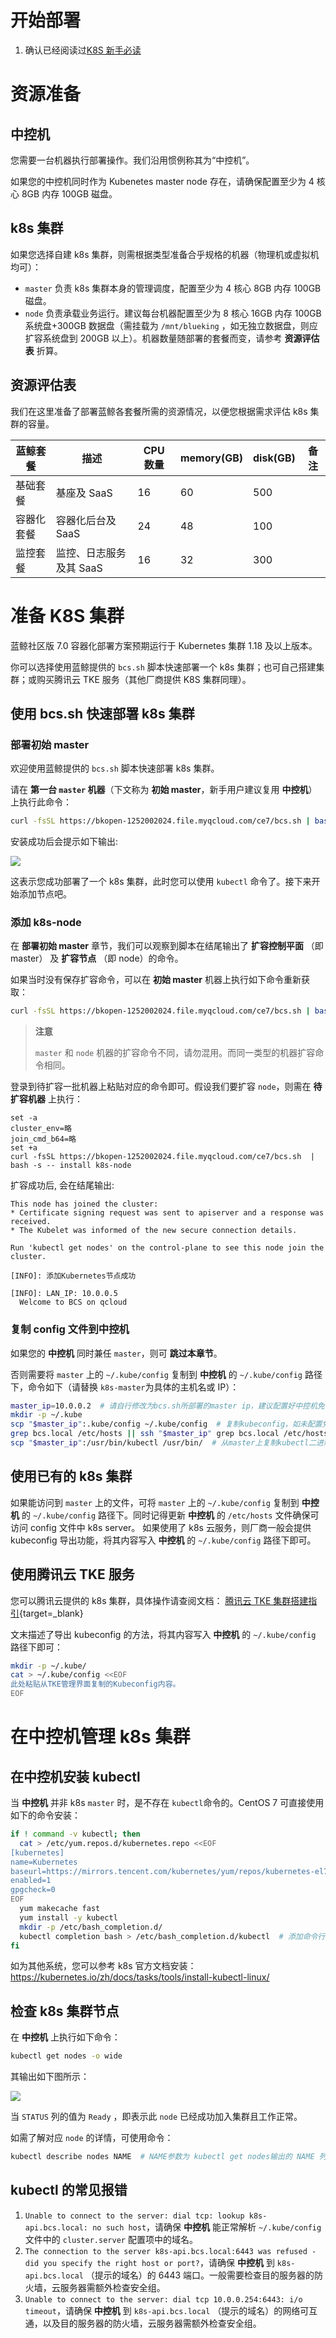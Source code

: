 # 开始部署
1. 确认已经阅读过[K8S 新手必读](./beginners_guide.md)

# 资源准备
## 中控机
您需要一台机器执行部署操作。我们沿用惯例称其为“中控机”。

如果您的中控机同时作为 Kubenetes master node 存在，请确保配置至少为 4 核心 8GB 内存 100GB 磁盘。

## k8s 集群
如果您选择自建 k8s 集群，则需根据类型准备合乎规格的机器（物理机或虚拟机均可）：
* `master` 负责 k8s 集群本身的管理调度，配置至少为 4 核心 8GB 内存 100GB 磁盘。
* `node` 负责承载业务运行。建议每台机器配置至少为 8 核心 16GB 内存 100GB 系统盘+300GB 数据盘（需挂载为 `/mnt/blueking` ，如无独立数据盘，则应扩容系统盘到 200GB 以上）。机器数量随部署的套餐而变，请参考 **资源评估表** 折算。

## 资源评估表
我们在这里准备了部署蓝鲸各套餐所需的资源情况，以便您根据需求评估 k8s 集群的容量。

|蓝鲸套餐|描述 |CPU 数量 |memory(GB) |disk(GB)   |备注 |
| -- | -- | -- | -- | -- | -- |
|基础套餐| 基座及 SaaS |16 |60 |500 | | 
|容器化套餐 |容器化后台及 SaaS  |24 | 48 |100  | |
|监控套餐|监控、日志服务及其 SaaS |16 |32 |300  | | 


# 准备 K8S 集群
蓝鲸社区版 7.0 容器化部署方案预期运行于 Kubernetes 集群 1.18 及以上版本。

你可以选择使用蓝鲸提供的 `bcs.sh` 脚本快速部署一个 k8s 集群；也可自己搭建集群；或购买腾讯云 TKE 服务（其他厂商提供 K8S 集群同理）。

## 使用 bcs.sh 快速部署 k8s 集群
### 部署初始 master
欢迎使用蓝鲸提供的 `bcs.sh` 脚本快速部署 k8s 集群。

请在 **第一台 `master` 机器**（下文称为 **初始 master**，新手用户建议复用 **中控机**）上执行此命令：
``` bash
curl -fsSL https://bkopen-1252002024.file.myqcloud.com/ce7/bcs.sh | bash -s -- -i k8s
```

安装成功后会提示如下输出:

![](./assets/2022-03-09-10-34-11.png)

这表示您成功部署了一个 k8s 集群，此时您可以使用 `kubectl` 命令了。接下来开始添加节点吧。

### 添加 k8s-node
在 **部署初始 master** 章节，我们可以观察到脚本在结尾输出了 **扩容控制平面** （即 master） 及 **扩容节点** （即 node）的命令。

如果当时没有保存扩容命令，可以在 **初始 master** 机器上执行如下命令重新获取：
``` bash
curl -fsSL https://bkopen-1252002024.file.myqcloud.com/ce7/bcs.sh | bash -s -- -i k8sctrl
```

> **注意**
> 
> `master` 和 `node` 机器的扩容命令不同，请勿混用。而同一类型的机器扩容命令相同。

登录到待扩容一批机器上粘贴对应的命令即可。假设我们要扩容 `node`，则需在 **待扩容机器** 上执行：
```plain
set -a
cluster_env=略
join_cmd_b64=略
set +a
curl -fsSL https://bkopen-1252002024.file.myqcloud.com/ce7/bcs.sh  | bash -s -- install k8s-node
```

扩容成功后, 会在结尾输出:
``` text
This node has joined the cluster:
* Certificate signing request was sent to apiserver and a response was received.
* The Kubelet was informed of the new secure connection details.

Run 'kubectl get nodes' on the control-plane to see this node join the cluster.

[INFO]: 添加Kubernetes节点成功

[INFO]: LAN_IP: 10.0.0.5
  Welcome to BCS on qcloud
```

### 复制 config 文件到中控机
如果您的 **中控机** 同时兼任 `master`，则可 **跳过本章节**。

否则需要将 `master` 上的 `~/.kube/config` 复制到 **中控机** 的 `~/.kube/config` 路径下，命令如下（请替换 `k8s-master`为具体的主机名或 IP）：
```bash
master_ip=10.0.0.2  # 请自行修改为bcs.sh所部署的master ip，建议配置好中控机免密登录。
mkdir -p ~/.kube
scp "$master_ip":.kube/config ~/.kube/config  # 复制kubeconfig，如未配置免密登录请输入master的密码
grep bcs.local /etc/hosts || ssh "$master_ip" grep bcs.local /etc/hosts | tee -a /etc/hosts  # 导出master上的bcs hosts配置到中控机，如未配置免密登录请输入master的密码
scp "$master_ip":/usr/bin/kubectl /usr/bin/  # 从master上复制kubectl二进制到中控机使用
```

## 使用已有的 k8s 集群
如果能访问到 `master` 上的文件，可将 `master` 上的 `~/.kube/config` 复制到 **中控机** 的 `~/.kube/config` 路径下。同时记得更新  **中控机** 的 `/etc/hosts` 文件确保可访问 config 文件中 k8s server。
如果使用了 k8s 云服务，则厂商一般会提供 kubeconfig 导出功能，将其内容写入 **中控机** 的 `~/.kube/config` 路径下即可。

## 使用腾讯云 TKE 服务
您可以腾讯云提供的 k8s 集群，具体操作请查阅文档： [腾讯云 TKE 集群搭建指引](./tke_hosting.md){target=_blank}

文末描述了导出 kubeconfig 的方法，将其内容写入  **中控机** 的  `~/.kube/config` 路径下即可：
```bash
mkdir -p ~/.kube/
cat > ~/.kube/config <<EOF
此处粘贴从TKE管理界面复制的Kubeconfig内容。
EOF
```

# 在中控机管理 k8s 集群
## 在中控机安装 kubectl
当 **中控机** 并非 k8s `master` 时，是不存在 `kubectl`命令的。CentOS 7 可直接使用如下的命令安装：
``` bash
if ! command -v kubectl; then
  cat > /etc/yum.repos.d/kubernetes.repo <<EOF
[kubernetes]
name=Kubernetes
baseurl=https://mirrors.tencent.com/kubernetes/yum/repos/kubernetes-el7-x86_64
enabled=1
gpgcheck=0
EOF
  yum makecache fast
  yum install -y kubectl
  mkdir -p /etc/bash_completion.d/
  kubectl completion bash > /etc/bash_completion.d/kubectl  # 添加命令行补全
fi
```

如为其他系统，您可以参考 k8s 官方文档安装： https://kubernetes.io/zh/docs/tasks/tools/install-kubectl-linux/

## 检查 k8s 集群节点
在 **中控机** 上执行如下命令：
```bash
kubectl get nodes -o wide
```
其输出如下图所示：

![](./assets/2022-03-09-10-34-42.png)

当  `STATUS`  列的值为  `Ready` ，即表示此 `node` 已经成功加入集群且工作正常。

如需了解对应  `node`  的详情，可使用命令：
```bash
kubectl describe nodes NAME  # NAME参数为 kubectl get nodes输出的 NAME 列
```

## kubectl 的常见报错
1. `Unable to connect to the server: dial tcp: lookup k8s-api.bcs.local: no such host`，请确保 **中控机** 能正常解析  `~/.kube/config` 文件中的 `cluster.server` 配置项中的域名。
2. `The connection to the server k8s-api.bcs.local:6443 was refused - did you specify the right host or port?`，请确保 **中控机** 到 `k8s-api.bcs.local` （提示的域名）的 6443 端口。一般需要检查目的服务器的防火墙，云服务器需额外检查安全组。
3. `Unable to connect to the server: dial tcp 10.0.0.254:6443: i/o timeout`，请确保 **中控机** 到 `k8s-api.bcs.local` （提示的域名）的网络可互通，以及目的服务器的防火墙，云服务器需额外检查安全组。
